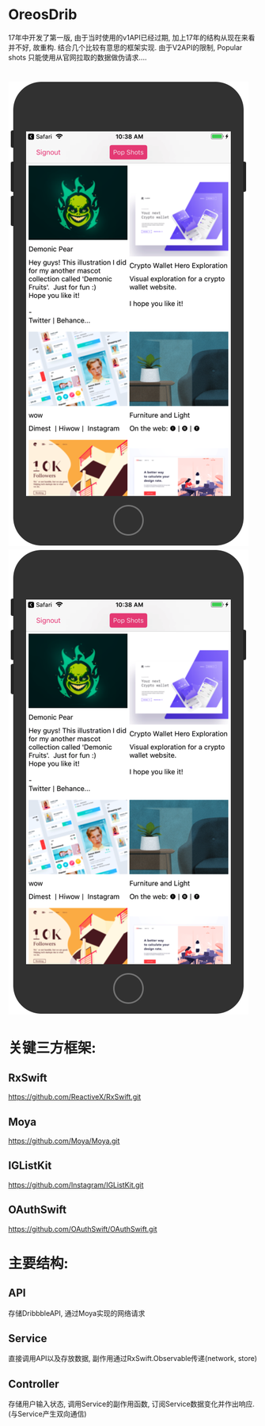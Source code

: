 # OreosDrib

 17年中开发了第一版, 由于当时使用的v1API已经过期, 加上17年的结构从现在来看并不好, 故重构. 结合几个比较有意思的框架实现.
 由于V2API的限制, Popular shots 只能使用从官网拉取的数据做伪请求....
 
 ![效果ip8p](https://github.com/p36348/Oreo-s-Dribbble-Client/blob/master/How_it_looks_like_iPhone8_plus.png?raw=true)
 ![效果ipad_pro](https://github.com/p36348/Oreo-s-Dribbble-Client/blob/master/How_it_looks_like_iPhone8_plus.png?raw=true)
 ====
 
 关键三方框架:
 ====
 
 RxSwift 
 -------
 https://github.com/ReactiveX/RxSwift.git

 Moya 
 -------
 https://github.com/Moya/Moya.git
 
 IGListKit 
 -------
 https://github.com/Instagram/IGListKit.git
 
 OAuthSwift 
 -------
 https://github.com/OAuthSwift/OAuthSwift.git

 主要结构:
 ====
 
 API
 ------
 存储DribbbleAPI, 通过Moya实现的网络请求
 
 Service
 ------
 直接调用API以及存放数据, 副作用通过RxSwift.Observable传递(network, store)
 
 Controller
 ------
 存储用户输入状态, 调用Service的副作用函数, 订阅Service数据变化并作出响应. (与Service产生双向通信)
